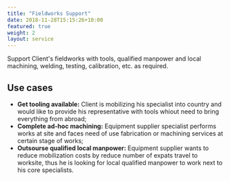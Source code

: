```yaml
---
title: "Fieldworks Support"
date: 2018-11-28T15:15:26+10:00
featured: true
weight: 2
layout: service
---
```


Support Client's fieldworks with tools, qualified manpower and local machining, welding, testing, calibration, etc. as required.

## Use cases
- **Get tooling available:** Client is mobilizing his specialist into country and would like to provide his representative with tools whiout need to bring everything from abroad;
- **Complete ad-hoc machining:** Equipment supplier specialist performs works at site and faces need of use fabrication or machining services at certain stage of works;
- **Outsourse qualified local manpower:** Equipment supplier wants to reduce mobilization costs by reduce number of expats travel to worksite, thus he is looking for local qualified manpower to work next to his core specialists.